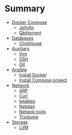 # Summary

- [Docker Compose]()
  - [Jellyfin](./docker/compose/jellyfin.md)
  - [Qbittorrent](./docker/compose/qbittorrent.md)
- [Databases]()
  - [Clickhouse](./database/clickhouse.md)
- [Auxiliary]()
  - [Vim](./auxiliary/vim.md)
  - [SSH](./auxiliary/ssh.md)
  - [Git](./auxiliary/git.md)
- [Ansible]()
  - [Install Docker](./ansible/install_docker.md)
  - [Install Compose project](./ansible/install_compose_project.md)
- [Network]()
  - [ARP](./network/arp.md)
  - [Curl](./network/curl.md)
  - [Iptables](./network/iptables.md)
  - [Netplan](./network/netplan.md)
  - [Netwok tools](./network/network_tools.md)
  - [Tcpdump](./network/tcpdump.md)
- [Storage]()
  - [LVM](./storage/lvm.md)